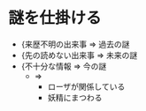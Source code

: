 # 謎を仕掛ける
- {来歴不明の出来事 => 過去の謎
- {先の読めない出来事 => 未来の謎
- {不十分な情報 => 今の謎
  - => 
    - ローザが関係している
    - 妖精にまつわる
